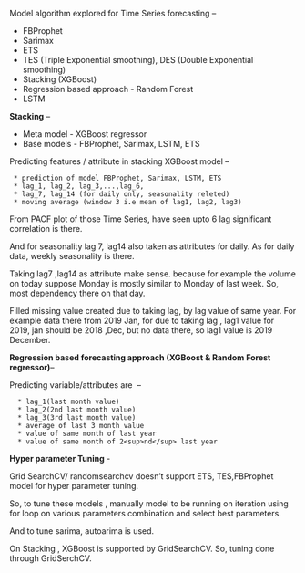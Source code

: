 
 Model algorithm explored for Time Series forecasting – 

   * FBProphet
   * Sarimax  
   * ETS 
   * TES (Triple Exponential smoothing), DES (Double Exponential smoothing)
   * Stacking (XGBoost)
   * Regression based approach - Random Forest
   * LSTM

**Stacking** – 

 * Meta model - XGBoost regressor  
 * Base models - FBProphet, Sarimax, LSTM, ETS

 Predicting features / attribute in stacking XGBoost model – 
 
     * prediction of model FBProphet, Sarimax, LSTM, ETS
     * lag_1, lag_2, lag_3,...,lag_6,
     * lag_7, lag_14 (for daily only, seasonality releted)
     * moving average (window 3 i.e mean of lag1, lag2, lag3)

From PACF plot of those Time Series, have seen upto 6 lag significant correlation is there. 

And for seasonality lag 7, lag14 also taken as attributes for daily. As for daily data, weekly seasonality is there.

Taking lag7 ,lag14 as attribute make sense. because for example the volume on today suppose Monday is mostly similar to Monday of last week. So, most dependency there on that day. 

Filled missing value created due to taking lag, by lag value of same year. For example data there from 2019 Jan, for due to taking lag , lag1 value for 2019, jan should be 2018 ,Dec, but no data there, so lag1 value is 2019 December. 



**Regression based forecasting approach (XGBoost & Random Forest regressor)**– 

   Predicting variable/attributes are  –  
   
      * lag_1(last month value)
      * lag_2(2nd last month value)
      * lag_3(3rd last month value)
      * average of last 3 month value
      * value of same month of last year 
      * value of same month of 2<sup>nd</sup> last year 

**Hyper parameter Tuning** - 

   Grid SearchCV/ randomsearchcv doesn’t support ETS, TES,FBProphet model for hyper parameter tuning. 
   
   So, to tune these models , manually model to be running on iteration using for loop on various parameters combination and 
   select best parameters. 
   
   And to tune sarima, autoarima is used.

   On Stacking , XGBoost is supported by GridSearchCV. So, tuning done through GridSerchCV. 

